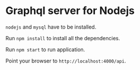 # Graphql server for Nodejs

`nodejs` and `mysql` have to be installed.

Run `npm install` to install all the dependencies.

Run `npm start` to run application.

Point your browser to `http://localhost:4000/api`.
